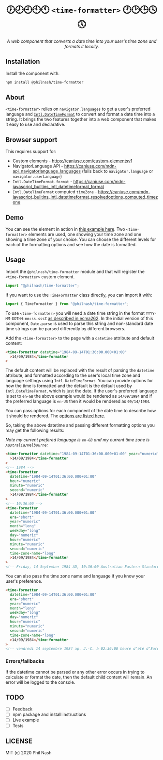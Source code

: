 <div style="text-align:center" align="center">
  <h1>🕖🕗🕘🕙🕚 <code>&lt;time-formatter&gt;</code> 🕐🕑🕒🕓🕔</h1>

  <p><em>A web component that converts a date time into your user's time zone and formats it locally.</em></p>
</div>

## Installation

Install the component with:

```bash
npm install @philnash/time-formatter
```

## About

`<time-formatter>` relies on [`navigator.languages`](https://developer.mozilla.org/en-US/docs/Web/API/NavigatorLanguage/languages) to get a user's preferred language and [`Intl.DateTimeFormat`](https://developer.mozilla.org/en-US/docs/Web/JavaScript/Reference/Global_Objects/Intl/DateTimeFormat) to convert and format a date time into a string. It brings the two features together into a web component that makes it easy to use and declarative.

## Browser support

This requires support for:

- Custom elements - https://caniuse.com/custom-elementsv1
- NavigatorLanguage API - https://caniuse.com/mdn-api_navigatorlanguage_languages (falls back to `navigator.language` or `navigator.userLanguage`)
- `Intl.DateTimeFormat.format` - https://caniuse.com/mdn-javascript_builtins_intl_datetimeformat_format
- `Intl.DateTimeFormat` computed `timeZone` - https://caniuse.com/mdn-javascript_builtins_intl_datetimeformat_resolvedoptions_computed_timezone

## Demo

You can see the element in action in [this example here](https://philnash.github.io/time-formatter/example/). Two `<time-formatter>` elements are used, one showing your time zone and one showing a time zone of your choice. You can choose the different levels for each of the formatting options and see how the date is formatted.

## Usage

Import the `@philnash/time-formatter` module and that will register the `<time-formatter>` custom element.

```javascript
import "@philnash/time-formatter";
```

If you want to use the `TimeFormatter` class directly, you can import it with:

```javascript
import { TimeFormatter } from "@philnash/time-formatter";
```

To use `<time-formatter>` you will need a date time string in the format `YYYY-MM-DDTHH:mm:ss.sssZ` [as described in ecma262](https://tc39.es/ecma262/#sec-date-time-string-format). In the initial version of this component, `Date.parse` is used to parse this string and non-standard date time strings can be parsed differently by different browsers.

Add the `<time-formatter>` to the page with a `datetime` attribute and default content:

```html
<time-formatter datetime="1984-09-14T01:36:00.000+01:00"
  >14/09/1984</time-formatter
>
```

The default content will be replaced with the result of parsing the `datetime` attribute, and formatted according to the user's local time zone and language settings using `Intl.DateTimeFormat`. You can provide options for how the time is formatted and the default is the default used by `Intl.DateTimeFormat`, which is just the date. If the user's preferred language is set to `en-GB` the above example would be rendered as `14/09/1984` and if the preferred language is `en-US` then it would be rendered as `09/14/1984`.

You can pass options for each component of the date time to describe how it should be rendered. The [options are listed here](https://tc39.es/proposal-intl-datetime-style/#sec-datetimeformat-abstracts).

So, taking the above datetime and passing different formatting options you may get the following results:

_Note my current prefered language is `en-GB` and my current time zone is `Australia/Melbourne`:_

```html
<time-formatter datetime="1984-09-14T01:36:00.000+01:00" year="numeric"
  >14/09/1984</time-formatter
>
<!-- 1984 -->
<time-formatter
  datetime="1984-09-14T01:36:00.000+01:00"
  hour="numeric"
  minute="numeric"
  second="numeric"
  >14/09/1984</time-formatter
>
<!-- 10:36:00 -->
<time-formatter
  datetime="1984-09-14T01:36:00.000+01:00"
  era="short"
  year="numeric"
  month="long"
  weekday="long"
  day="numeric"
  hour="numeric"
  minute="numeric"
  second="numeric"
  time-zone-name="long"
  >14/09/1984</time-formatter
>
<!-- Friday, 14 September 1984 AD, 10:36:00 Australian Eastern Standard Time -->
```

You can also pass the time zone name and language if you know your user's preference.

```html
<time-formatter
  datetime="1984-09-14T01:36:00.000+01:00"
  era="short"
  year="numeric"
  month="long"
  weekday="long"
  day="numeric"
  hour="numeric"
  minute="numeric"
  second="numeric"
  time-zone-name="long"
  >14/09/1984</time-formatter
>
<!-- vendredi 14 septembre 1984 ap. J.-C. à 02:36:00 heure d’été d’Europe centrale -->
```

### Errors/fallbacks

If the datetime cannot be parsed or any other error occurs in trying to calculate or format the date, then the default child content will remain. An error will be logged to the console.

## TODO

- [ ] Feedback
- [ ] npm package and install instructions
- [ ] Live example
- [ ] Tests

## LICENSE

MIT (c) 2020 Phil Nash
